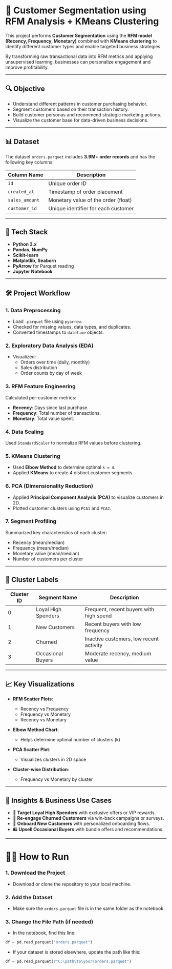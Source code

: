# 🧠 Customer Segmentation using RFM Analysis + KMeans Clustering

This project performs **Customer Segmentation** using the **RFM model (Recency, Frequency, Monetary)** combined with **KMeans clustering** to identify different customer types and enable targeted business strategies. 

By transforming raw transactional data into RFM metrics and applying unsupervised learning, businesses can personalize engagement and improve profitability.

---

## 🔍 Objective

- Understand different patterns in customer purchasing behavior.
- Segment customers based on their transaction history.
- Build customer personas and recommend strategic marketing actions.
- Visualize the customer base for data-driven business decisions.

---

## 📊 Dataset

The dataset `orders.parquet` includes **3.9M+ order records** and has the following key columns:

| Column Name   | Description                                 |
|---------------|---------------------------------------------|
| `id`          | Unique order ID                             |
| `created_at`  | Timestamp of order placement                |
| `sales_amount`| Monetary value of the order (float)         |
| `customer_id` | Unique identifier for each customer         |

---

## 🧪 Tech Stack

- **Python 3.x**
- **Pandas**, **NumPy**
- **Scikit-learn**
- **Matplotlib**, **Seaborn**
- **PyArrow** for Parquet reading
- **Jupyter Notebook**

---

## 🛠️ Project Workflow

### 1. **Data Preprocessing**
- Load `.parquet` file using `pyarrow`.
- Checked for missing values, data types, and duplicates.
- Converted timestamps to `datetime` objects.

### 2. **Exploratory Data Analysis (EDA)**
- Visualized:
  - Orders over time (daily, monthly)
  - Sales distribution
  - Order counts by day of week

### 3. **RFM Feature Engineering**
Calculated per-customer metrics:
- **Recency**: Days since last purchase.
- **Frequency**: Total number of transactions.
- **Monetary**: Total value spent.

### 4. **Data Scaling**
Used `StandardScaler` to normalize RFM values before clustering.

### 5. **KMeans Clustering**
- Used **Elbow Method** to determine optimal `k = 4`.
- Applied **KMeans** to create 4 distinct customer segments.

### 6. **PCA (Dimensionality Reduction)**
- Applied **Principal Component Analysis (PCA)** to visualize customers in 2D.
- Plotted customer clusters using `PCA1` and `PCA2`.

### 7. **Segment Profiling**
Summarized key characteristics of each cluster:
- Recency (mean/median)
- Frequency (mean/median)
- Monetary value (mean/median)
- Number of customers per cluster

---

## 📌 Cluster Labels

| Cluster ID | Segment Name         | Description |
|------------|----------------------|-------------|
| 0          | Loyal High Spenders  | Frequent, recent buyers with high spend |
| 1          | New Customers        | Recent buyers with low frequency |
| 2          | Churned              | Inactive customers, low recent activity |
| 3          | Occasional Buyers    | Moderate recency, medium value |

---

## 📈 Key Visualizations

- **RFM Scatter Plots**:
  - Recency vs Frequency
  - Frequency vs Monetary
  - Recency vs Monetary

- **Elbow Method Chart**:
  - Helps determine optimal number of clusters (k)

- **PCA Scatter Plot**:
  - Visualizes clusters in 2D space

- **Cluster-wise Distribution**:
  - Frequency vs Monetary by cluster

---

## 🧠 Insights & Business Use Cases

- 🎯 **Target Loyal High Spenders** with exclusive offers or VIP rewards.
- 👋 **Re-engage Churned Customers** via win-back campaigns or surveys.
- 🚀 **Onboard New Customers** with personalized onboarding flows.
- 🛍️ **Upsell Occasional Buyers** with bundle offers and recommendations.

---
# 🏃‍♀️ How to Run

### 1. Download the Project
- Download or clone the repository to your local machine.

### 2. Add the Dataset
- Make sure the `orders.parquet` file is in the same folder as the notebook.

### 3. Change the File Path (if needed)
- In the notebook, find this line:

```python
df = pd.read_parquet("orders.parquet")
```

- If your dataset is stored elsewhere, update the path like this:
```python
df = pd.read_parquet(r"C:\path\to\your\orders.parquet")
```

